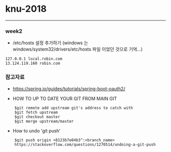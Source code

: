 # knu-2018

---
### week2
* /etc/hosts 설정 추가하기 (windows 는 windows/system32/drivers/etc/hosts 파일 이었던 것으로 기억...)

```
127.0.0.1 local.robin.com
13.124.119.160 robin.com
```

### 참고자료
* https://spring.io/guides/tutorials/spring-boot-oauth2/

- HOW TO UP TO DATE YOUR GIT FROM MAIN GIT

```         
	$git remote add upstream git's address to catch with     
	$git fetch upstream       
	$git checkout master     
	$git merge upstream/master      
```            
- How to undo 'git push'
```
	$git push origin +8123b7e04b3^:<branch_name>      
	https://stackoverflow.com/questions/1270514/undoing-a-git-push        
```

